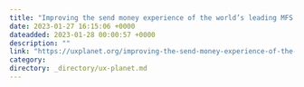 ```yaml
---
title: "Improving the send money experience of the world’s leading MFS app — bKash - A UX Case Study"
date: 2023-01-27 16:15:06 +0000
dateadded: 2023-01-28 00:00:57 +0000
description: ""
link: "https://uxplanet.org/improving-the-send-money-experience-of-the-worlds-leading-mfs-app-bkash-a-ux-case-study-28052938cbe6?source=rss----819cc2aaeee0---4"
category:
directory: _directory/ux-planet.md
---
```

